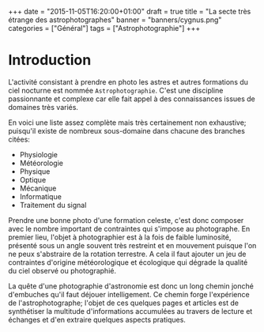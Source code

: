 +++
date = "2015-11-05T16:20:00+01:00"
draft = true
title = "La secte très étrange des astrophotographes"
banner = "banners/cygnus.png"
categories = ["Général"]
tags = ["Astrophotographie"]
+++

Introduction
============

L'activité consistant à prendre en photo les astres et autres formations du ciel nocturne est nommée `Astrophotographie`. C'est une discipline passionnante et complexe car elle fait appel à des connaissances issues de domaines très variés.

En voici une liste assez complète mais très certainement non exhaustive; puisqu'il existe de nombreux sous-domaine dans chacune des branches citées:

* Physiologie
* Météorologie
* Physique
* Optique
* Mécanique
* Informatique
* Traitement du signal

Prendre une bonne photo d'une formation celeste, c'est donc composer avec le nombre important de contraintes qui s'impose au photographe. En premier lieu, l'objet à photographier est à la fois de faible luminosité, présenté sous un angle souvent très restreint et en mouvement puisque l'on ne peux s'abstraire de la rotation terrestre. A cela il faut ajouter un jeu de contraintes d'origine météorologique et écologique qui dégrade la qualité du ciel observé ou photographié.

La quête d'une photographie d'astronomie est donc un long chemin jonché d'embuches qu'il faut déjouer intelligement. Ce chemin forge l'expérience de l'astrophotographe; l'objet de ces quelques pages et articles est de synthétiser la multitude d'informations accumulées au travers de lecture et échanges et d'en extraire quelques aspects pratiques.
